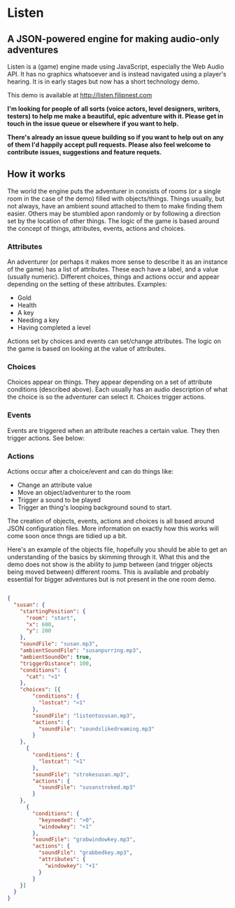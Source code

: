 # Listen

## A JSON-powered engine for making audio-only adventures

Listen is a (game) engine made using JavaScript, especially the Web Audio API. It has no graphics whatsoever and is instead navigated using a player's hearing. It is in early stages but now has a short technology demo.

This demo is available at http://listen.filipnest.com 

**I'm looking for people of all sorts (voice actors, level designers, writers, testers) to help me make a beautiful, epic adventure with it. Please get in touch in the issue queue or elsewhere if you want to help.** 

**There's already an issue queue building so if you want to help out on any of them I'd happily accept pull requests. Please also feel welcome to contribute issues, suggestions and feature requets.**

## How it works

The world the engine puts the adventurer in consists of rooms (or a single room in the case of the demo) filled with objects/things. Things usually, but not always, have an ambient sound attached to them to make finding them easier. Others may be stumbled apon randomly or by following a direction set by the location of other things. The logic of the game is based around the concept of things, attributes, events, actions and choices.

### Attributes

An adventurer (or perhaps it makes more sense to describe it as an instance of the game) has a list of attributes. These each have a label, and a value (usually numeric). Different choices, things and actions occur and appear depending on the setting of these attributes. Examples:

* Gold
* Health
* A key
* Needing a key
* Having completed a level

Actions set by choices and events can set/change attributes. The logic on the game is based on looking at the value of attributes. 

### Choices

Choices appear on things. They appear depending on a set of attribute conditions (described above). Each usually has an audio description of what the choice is so the adventurer can select it. Choices trigger actions.

### Events

Events are triggered when an attribute reaches a certain value. They then trigger actions. See below:

### Actions

Actions occur after a choice/event and can do things like:

* Change an attribute value
* Move an object/adventurer to the room
* Trigger a sound to be played
* Trigger an thing's looping background sound to start.

The creation of objects, events, actions and choices is all based around JSON configuration files. More information on exactly how this works will come soon once thngs are tidied up a bit.

Here's an example of the objects file, hopefully you should be able to get an understanding of the basics by skimming through it. What this and the demo does not show is the ability to jump between (and trigger objects being moved between) different rooms. This is available and probably essential for bigger adventures but is not present in the one room demo.

```JSON

{
  "susan": {
    "startingPosition": {
      "room": "start",
      "x": 600,
      "y": 200
    },
    "soundFile": "susan.mp3",
    "ambientSoundFile": "susanpurring.mp3",
    "ambientSoundOn": true,
    "triggerDistance": 100,
    "conditions": {
      "cat": "<1"
    },
    "choices": [{
        "conditions": {
          "lostcat": "<1"
        },
        "soundFile": "listentosusan.mp3",
        "actions": {
          "soundFile": "soundslikedreaming.mp3"
        }
    },
      {
        "conditions": {
          "lostcat": "<1"
        },
        "soundFile": "strokesusan.mp3",
        "actions": {
          "soundFile": "susanstroked.mp3"
        }
    },
      {
        "conditions": {
          "keyneeded": ">0",
          "windowkey": "<1"
        },
        "soundFile": "grabwindowkey.mp3",
        "actions": {
          "soundFile": "grabbedkey.mp3",
          "attributes": {
            "windowkey": "+1"
          }
        }
    }]
  }
}

```
